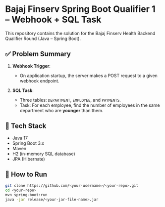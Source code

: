 # Bajaj Finserv Spring Boot Qualifier 1 – Webhook + SQL Task

This repository contains the solution for the Bajaj Finserv Health Backend Qualifier Round (Java – Spring Boot).

## ✅ Problem Summary

1. **Webhook Trigger**:
   - On application startup, the server makes a POST request to a given webhook endpoint.

2. **SQL Task**:
   - Three tables: `DEPARTMENT`, `EMPLOYEE`, and `PAYMENTS`.
   - Task: For each employee, find the number of employees in the same department who are **younger** than them.

## 🔧 Tech Stack

- Java 17
- Spring Boot 3.x
- Maven
- H2 (in-memory SQL database)
- JPA (Hibernate)

## 🚀 How to Run

```bash
git clone https://github.com/<your-username>/<your-repo>.git
cd <your-repo>
mvn spring-boot:run
java -jar release/<your-jar-file-name>.jar
